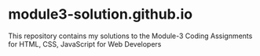 # module3-solution.github.io
This repository contains my solutions to the Module-3 Coding Assignments for HTML, CSS, JavaScript for Web Developers 
